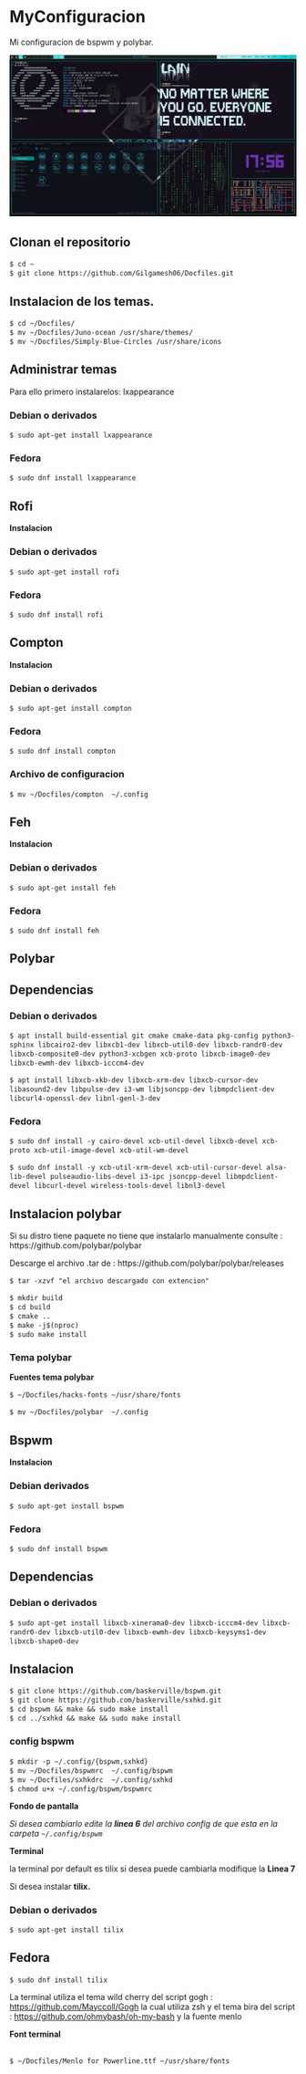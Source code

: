 # MyConfiguracion

Mi configuracion de bspwm y polybar.

<p align="center">
  <img src="/walpaper/muestra.jpeg" alt="Polybar">
</p>

## Clonan el repositorio

```
$ cd ~
$ git clone https://github.com/Gilgamesh06/Docfiles.git
```

## Instalacion de los temas.

```
$ cd ~/Docfiles/ 
$ mv ~/Docfiles/Juno-ocean /usr/share/themes/
$ mv ~/Docfiles/Simply-Blue-Circles /usr/share/icons
```

## Administrar temas

<p>
	Para ello primero instalarelos: lxappearance
</p>

### Debian o derivados 

```
$ sudo apt-get install lxappearance
```

### Fedora 

```
$ sudo dnf install lxappearance
```

## Rofi 

**Instalacion**

### Debian o derivados 

```
$ sudo apt-get install rofi
```

### Fedora 

```
$ sudo dnf install rofi
```


## Compton

**Instalacion**

### Debian o derivados 

```
$ sudo apt-get install compton
```

### Fedora 

```
$ sudo dnf install compton
```
### Archivo de configuracion

```
$ mv ~/Docfiles/compton  ~/.config
```

## Feh

**Instalacion**

### Debian o derivados 

```
$ sudo apt-get install feh
```

### Fedora 

```
$ sudo dnf install feh
```


## Polybar 

## Dependencias 

### Debian o derivados 

```
$ apt install build-essential git cmake cmake-data pkg-config python3-sphinx libcairo2-dev libxcb1-dev libxcb-util0-dev libxcb-randr0-dev libxcb-composite0-dev python3-xcbgen xcb-proto libxcb-image0-dev libxcb-ewmh-dev libxcb-icccm4-dev

```
```
$ apt install libxcb-xkb-dev libxcb-xrm-dev libxcb-cursor-dev libasound2-dev libpulse-dev i3-wm libjsoncpp-dev libmpdclient-dev libcurl4-openssl-dev libnl-genl-3-dev

```

### Fedora 


```
$ sudo dnf install -y cairo-devel xcb-util-devel libxcb-devel xcb-proto xcb-util-image-devel xcb-util-wm-devel
```
```
$ sudo dnf install -y xcb-util-xrm-devel xcb-util-cursor-devel alsa-lib-devel pulseaudio-libs-devel i3-ipc jsoncpp-devel libmpdclient-devel libcurl-devel wireless-tools-devel libnl3-devel

```
## Instalacion polybar 


<p>
	Si su distro tiene paquete no tiene que instalarlo manualmente
	consulte : https://github.com/polybar/polybar
</p>

<p>
	Descarge el archivo .tar de : https://github.com/polybar/polybar/releases 
</p>


``` 
$ tar -xzvf "el archivo descargado con extencion"
```
```
$ mkdir build
$ cd build
$ cmake ..
$ make -j$(nproc)
$ sudo make install
```
### Tema polybar

**Fuentes tema polybar**

```
$ ~/Docfiles/hacks-fonts ~/usr/share/fonts
```
```
$ mv ~/Docfiles/polybar  ~/.config
```

## Bspwm

**Instalacion**

### Debian derivados


```
$ sudo apt-get install bspwm
```

### Fedora

```
$ sudo dnf install bspwm

```

## Dependencias 

### Debian o derivados 

```
$ sudo apt-get install libxcb-xinerama0-dev libxcb-icccm4-dev libxcb-randr0-dev libxcb-util0-dev libxcb-ewmh-dev libxcb-keysyms1-dev libxcb-shape0-dev 
```

## Instalacion

```
$ git clone https://github.com/baskerville/bspwm.git
$ git clone https://github.com/baskerville/sxhkd.git
$ cd bspwm && make && sudo make install
$ cd ../sxhkd && make && sudo make install
```

### config bspwm


```
$ mkdir -p ~/.config/{bspwm,sxhkd}
$ mv ~/Docfiles/bspwmrc  ~/.config/bspwm
$ mv ~/Docfiles/sxhkdrc  ~/.config/sxhkd
$ chmod u+x ~/.config/bspwm/bspwmrc
```

**Fondo de pantalla**

*Si desea cambiarlo edite la **linea 6** del archivo config de que esta en la carpeta `~/.config/bspwm`*

**Terminal**

la terminal por default es tilix si desea puede cambiarla modifique la **Linea 7** 

Si desea instalar **tilix.** 

### Debian o derivados

```
$ sudo apt-get install tilix
```
## Fedora

```
$ sudo dnf install tilix
```

La terminal utiliza el tema wild cherry del script gogh : https://github.com/Mayccoll/Gogh
la cual utiliza zsh y el tema bira del script : https://github.com/ohmybash/oh-my-bash
y la fuente menlo 

**Font terminal**

```

$ ~/Docfiles/Menlo for Powerline.ttf ~/usr/share/fonts
```
